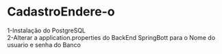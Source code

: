 # CadastroEndere-o

1-Instalação do PostgreSQL<br>
2-Alterar a application.properties do BackEnd SpringBott para o Nome do usuario e senha do Banco
